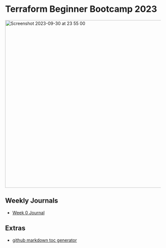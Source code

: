 # Terraform Beginner Bootcamp 2023

<img width="543" alt="Screenshot 2023-09-30 at 23 55 00" src="https://github.com/j-ach/terraform-beginner-bootcamp-2023/assets/95240000/5d0ccc4b-e0ee-43c9-b977-b39110e66054">

## Weekly Journals

- [Week 0 Journal](/journal/week0.md)

## Extras
- [github markdown toc generator](https://ecotrust-canada.github.io/markdown-toc/)
